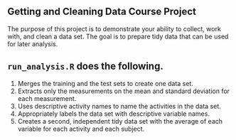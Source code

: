 Getting and Cleaning Data Course Project
------------------

The purpose of this project is to demonstrate your ability to collect, work with, and clean a data set.  The goal is to prepare tidy data that can be used for later analysis.

`run_analysis.R` does the following.
-----------------
1. Merges the training and the test sets to create one data set.
2. Extracts only the measurements on the mean and standard deviation for each measurement.
3. Uses descriptive activity names to name the activities in the data set.
4. Appropriately labels the data set with descriptive variable names.
5. Creates a second, independent tidy data set with the average of each variable for each activity and each subject.

